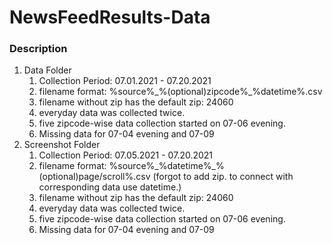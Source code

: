 # NewsFeedResults-Data

### Description
1. Data Folder
    1. Collection Period: 07.01.2021 - 07.20.2021
    1. filename format: %source%\_%(optional)zipcode%\_%datetime%.csv
    2. filename without zip has the default zip: 24060
    3. everyday data was collected twice.
    4. five zipcode-wise data collection started on 07-06 evening.
    5. Missing data for 07-04 evening and 07-09
2. Screenshot Folder
    1. Collection Period: 07.05.2021 - 07.20.2021
    2. filename format: %source%\_%datetime%\_%(optional)page/scroll%.csv (forgot to add zip. to connect with corresponding data use datetime.)
    3. filename without zip has the default zip: 24060
    4. everyday data was collected twice.
    5. five zipcode-wise data collection started on 07-06 evening.
    6. Missing data for 07-04 evening and 07-09